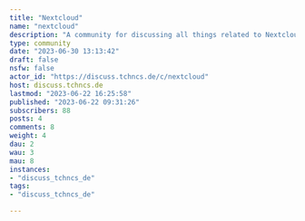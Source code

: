 ```yaml
---
title: "Nextcloud" 
name: "nextcloud"
description: "A community for discussing all things related to Nextcloud.- Federation link: [Search to federate this sub to your instance](/search/q/!nextcloud@discuss.tchncs.de/type/All/sort/TopAll/listing_type/All/community_id/0/creator_id/0/page/1)## Other resources:- Official forum: https://help.nextcloud.com/"
type: community
date: "2023-06-30 13:13:42"
draft: false
nsfw: false
actor_id: "https://discuss.tchncs.de/c/nextcloud"
host: discuss.tchncs.de
lastmod: "2023-06-22 16:25:58"
published: "2023-06-22 09:31:26"
subscribers: 88
posts: 4
comments: 8
weight: 4
dau: 2
wau: 3
mau: 8
instances:
- "discuss_tchncs_de"
tags: 
- "discuss_tchncs_de"

---
```

